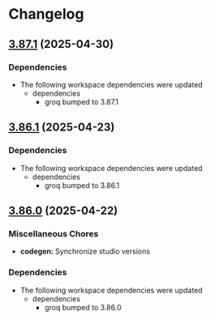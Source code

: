 # Changelog

## [3.87.1](https://github.com/sanity-io/sanity/compare/v3.86.1...v3.87.1) (2025-04-30)


### Dependencies

* The following workspace dependencies were updated
  * dependencies
    * groq bumped to 3.87.1

## [3.86.1](https://github.com/sanity-io/sanity/compare/v3.86.0...v3.86.1) (2025-04-23)


### Dependencies

* The following workspace dependencies were updated
  * dependencies
    * groq bumped to 3.86.1

## [3.86.0](https://github.com/sanity-io/sanity/compare/codegen-v3.85.1...codegen-v3.86.0) (2025-04-22)


### Miscellaneous Chores

* **codegen:** Synchronize studio versions


### Dependencies

* The following workspace dependencies were updated
  * dependencies
    * groq bumped to 3.86.0
